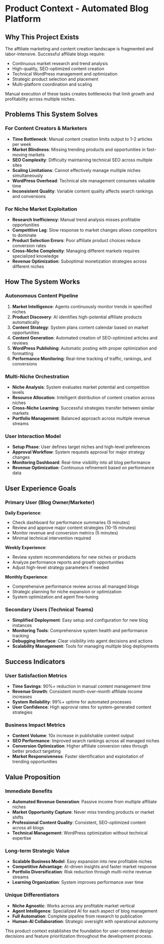 # Product Context - Automated Blog Platform

## Why This Project Exists

The affiliate marketing and content creation landscape is fragmented and labor-intensive. Successful affiliate blogs require:
- Continuous market research and trend analysis
- High-quality, SEO-optimized content creation
- Technical WordPress management and optimization
- Strategic product selection and placement
- Multi-platform coordination and scaling

Manual execution of these tasks creates bottlenecks that limit growth and profitability across multiple niches.

## Problems This System Solves

### For Content Creators & Marketers
- **Time Bottleneck**: Manual content creation limits output to 1-2 articles per week
- **Market Blindness**: Missing trending products and opportunities in fast-moving markets
- **SEO Complexity**: Difficulty maintaining technical SEO across multiple sites
- **Scaling Limitations**: Cannot effectively manage multiple niches simultaneously
- **WordPress Overhead**: Technical site management consumes valuable time
- **Inconsistent Quality**: Variable content quality affects search rankings and conversions

### For Niche Market Exploitation
- **Research Inefficiency**: Manual trend analysis misses profitable opportunities
- **Competitive Lag**: Slow response to market changes allows competitors to dominate
- **Product Selection Errors**: Poor affiliate product choices reduce conversion rates
- **Cross-Niche Complexity**: Managing different markets requires specialized knowledge
- **Revenue Optimization**: Suboptimal monetization strategies across different niches

## How The System Works

### Autonomous Content Pipeline
1. **Market Intelligence**: Agents continuously monitor trends in specified niches
2. **Product Discovery**: AI identifies high-potential affiliate products automatically
3. **Content Strategy**: System plans content calendar based on market opportunities
4. **Content Generation**: Automated creation of SEO-optimized articles and reviews
5. **WordPress Publishing**: Automatic posting with proper optimization and formatting
6. **Performance Monitoring**: Real-time tracking of traffic, rankings, and conversions

### Multi-Niche Orchestration
- **Niche Analysis**: System evaluates market potential and competition levels
- **Resource Allocation**: Intelligent distribution of content creation across niches
- **Cross-Niche Learning**: Successful strategies transfer between similar markets
- **Portfolio Management**: Balanced approach across multiple revenue streams

### User Interaction Model
- **Setup Phase**: User defines target niches and high-level preferences
- **Approval Workflow**: System requests approval for major strategy changes
- **Monitoring Dashboard**: Real-time visibility into all blog performance
- **Revenue Optimization**: Continuous refinement based on performance data

## User Experience Goals

### Primary User (Blog Owner/Marketer)
**Daily Experience**:
- Check dashboard for performance summaries (5 minutes)
- Review and approve major content strategies (10-15 minutes)
- Monitor revenue and conversion metrics (5 minutes)
- Minimal technical intervention required

**Weekly Experience**:
- Review system recommendations for new niches or products
- Analyze performance reports and growth opportunities
- Adjust high-level strategy parameters if needed

**Monthly Experience**:
- Comprehensive performance review across all managed blogs
- Strategic planning for niche expansion or optimization
- System optimization and agent fine-tuning

### Secondary Users (Technical Teams)
- **Simplified Deployment**: Easy setup and configuration for new blog instances
- **Monitoring Tools**: Comprehensive system health and performance tracking
- **Debugging Interface**: Clear visibility into agent decisions and actions
- **Scalability Management**: Tools for managing multiple blog deployments

## Success Indicators

### User Satisfaction Metrics
- **Time Savings**: 90%+ reduction in manual content management time
- **Revenue Growth**: Consistent month-over-month affiliate income increases
- **System Reliability**: 99%+ uptime for automated processes
- **User Confidence**: High approval rates for system-generated content strategies

### Business Impact Metrics
- **Content Volume**: 10x increase in publishable content output
- **SEO Performance**: Improved search rankings across all managed niches
- **Conversion Optimization**: Higher affiliate conversion rates through better product targeting
- **Market Responsiveness**: Faster identification and exploitation of trending opportunities

## Value Proposition

### Immediate Benefits
- **Automated Revenue Generation**: Passive income from multiple affiliate niches
- **Market Opportunity Capture**: Never miss trending products or market shifts
- **Professional Content Quality**: Consistent, SEO-optimized content across all blogs
- **Technical Management**: WordPress optimization without technical expertise

### Long-term Strategic Value
- **Scalable Business Model**: Easy expansion into new profitable niches
- **Competitive Advantage**: AI-driven insights and faster market response
- **Portfolio Diversification**: Risk reduction through multi-niche revenue streams
- **Learning Organization**: System improves performance over time

### Unique Differentiators
- **Niche Agnostic**: Works across any profitable market vertical
- **Agent Intelligence**: Specialized AI for each aspect of blog management
- **Full Automation**: Complete pipeline from research to publication
- **Human-AI Collaboration**: Strategic oversight with operational autonomy

This product context establishes the foundation for user-centered design decisions and feature prioritization throughout the development process.
